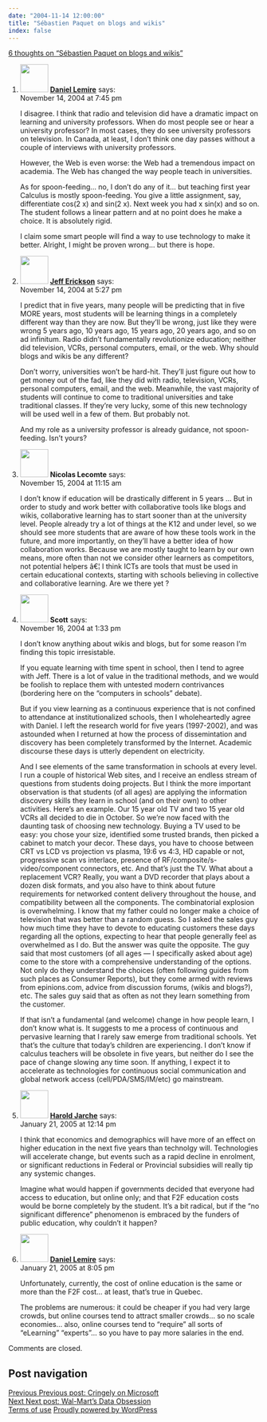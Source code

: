 ```yaml
---
date: "2004-11-14 12:00:00"
title: "Sébastien Paquet on blogs and wikis"
index: false
---
```


[6 thoughts on &ldquo;Sébastien Paquet on blogs and wikis&rdquo;](/lemire/blog/2004/11-14-sebastien-paquet-on-blogs-and-wikis)

<ol class="comment-list">
<li id="comment-393" class="comment even thread-even depth-1">
<div class="comment-author vcard">
<img alt src="https://secure.gravatar.com/avatar/?s=56&#038;d=mm&#038;r=g" srcset="https://secure.gravatar.com/avatar/?s=112&#038;d=mm&#038;r=g 2x" class="avatar avatar-56 photo avatar-default" height="56" width="56" decoding="async" /> <b class="fn"><a href="https://lemire.me/blog/" class="url" rel="ugc">Daniel Lemire</a></b> <span class="says">says:</span> </div>
<div class="comment-metadata"><time datetime="2004-11-14T19:45:12+00:00">November 14, 2004 at 7:45 pm</time></a> </div>
<div class="comment-content">
<p>I disagree. I think that radio and television did have a dramatic impact on learning and university professors. When do most people see or hear a university professor? In most cases, they do see university professors on television. In Canada, at least, I don&rsquo;t think one day passes without a couple of interviews with university professors. </p>
<p>However, the Web is even worse: the Web had a tremendous impact on academia. The Web has changed the way people teach in universities.</p>
<p>As for spoon-feeding&#8230; no, I don&rsquo;t do any of it&#8230; but teaching first year Calculus is mostly spoon-feeding. You give a little assignment, say, differentiate cos(2 x) and sin(2 x). Next week you had x sin(x) and so on. The student follows a linear pattern and at no point does he make a choice. It is absolutely rigid.</p>
<p>I claim some smart people will find a way to use technology to make it better. Alright, I might be proven wrong&#8230; but there is hope.</p>
</div>
</article>
</li>
<li id="comment-392" class="comment odd alt thread-odd thread-alt depth-1">
<div class="comment-author vcard">
<img alt src="https://secure.gravatar.com/avatar/91873c50f543ae3c2102607911f8a219?s=56&#038;d=mm&#038;r=g" srcset="https://secure.gravatar.com/avatar/91873c50f543ae3c2102607911f8a219?s=112&#038;d=mm&#038;r=g 2x" class="avatar avatar-56 photo" height="56" width="56" decoding="async" /> <b class="fn"><a href="http://3dpancakes.typepad.com" class="url" rel="ugc external nofollow">Jeff Erickson</a></b> <span class="says">says:</span> </div>
<div class="comment-metadata"><time datetime="2004-11-14T17:27:30+00:00">November 14, 2004 at 5:27 pm</time></a> </div>
<div class="comment-content">
<p>I predict that in five years, many people will be predicting that in five MORE years, most students will be learning things in a completely different way than they are now. But they&rsquo;ll be wrong, just like they were wrong 5 years ago, 10 years ago, 15 years ago, 20 years ago, and so on ad infinitum. Radio didn&rsquo;t fundamentally revolutionize education; neither did television, VCRs, personal computers, email, or the web. Why should blogs and wikis be any different?</p>
<p>Don&rsquo;t worry, universities won&rsquo;t be hard-hit. They&rsquo;ll just figure out how to get money out of the fad, like they did with radio, television, VCRs, personal computers, email, and the web. Meanwhile, the vast majority of students will continue to come to traditional universities and take traditional classes. If they&rsquo;re very lucky, some of this new technology will be used well in a few of them. But probably not.</p>
<p>And my role as a university professor is already guidance, not spoon-feeding. Isn&rsquo;t yours?</p>
</div>
</article>
</li>
<li id="comment-394" class="comment even thread-even depth-1">
<div class="comment-author vcard">
<img alt src="https://secure.gravatar.com/avatar/4433f05c5e8d3733ef08ce144fdc2827?s=56&#038;d=mm&#038;r=g" srcset="https://secure.gravatar.com/avatar/4433f05c5e8d3733ef08ce144fdc2827?s=112&#038;d=mm&#038;r=g 2x" class="avatar avatar-56 photo" height="56" width="56" loading="lazy" decoding="async" /> <b class="fn">Nicolas Lecomte</b> <span class="says">says:</span> </div>
<div class="comment-metadata"><time datetime="2004-11-15T11:15:33+00:00">November 15, 2004 at 11:15 am</time></a> </div>
<div class="comment-content">
<p>I don&rsquo;t know if education will be drastically different in 5 years &#8230; But in order to study and work better with collaborative tools like blogs and wikis, collaborative learning has to start sooner than at the university level. People already try a lot of things at the K12 and under level, so we should see more students that are aware of how these tools work in the future, and more importantly, on they&rsquo;ll have a better idea of how collaboration works. Because we are mostly taught to learn by our own means, more often than not we consider other learners as competitors, not potential helpers â€¦ I think ICTs are tools that must be used in certain educational contexts, starting with schools believing in collective and collaborative learning. Are we there yet ?</p>
</div>
</article>
</li>
<li id="comment-395" class="comment odd alt thread-odd thread-alt depth-1">
<div class="comment-author vcard">
<img alt src="https://secure.gravatar.com/avatar/f027bbba0fec2ba9126385681361406c?s=56&#038;d=mm&#038;r=g" srcset="https://secure.gravatar.com/avatar/f027bbba0fec2ba9126385681361406c?s=112&#038;d=mm&#038;r=g 2x" class="avatar avatar-56 photo" height="56" width="56" loading="lazy" decoding="async" /> <b class="fn">Scott</b> <span class="says">says:</span> </div>
<div class="comment-metadata"><time datetime="2004-11-16T13:33:08+00:00">November 16, 2004 at 1:33 pm</time></a> </div>
<div class="comment-content">
<p>I don&rsquo;t know anything about wikis and blogs, but for some reason I&rsquo;m finding this topic irresistable.</p>
<p>If you equate learning with time spent in school, then I tend to agree with Jeff. There is a lot of value in the traditional methods, and we would be foolish to replace them with untested modern contrivances (bordering here on the &ldquo;computers in schools&rdquo; debate).</p>
<p>But if you view learning as a continuous experience that is not confined to attendance at institutionalized schools, then I wholeheartedly agree with Daniel. I left the research world for five years (1997-2002), and was astounded when I returned at how the process of dissemintation and discovery has been completely transformed by the Internet. Academic discourse these days is utterly dependent on electricity.</p>
<p>And I see elements of the same transformation in schools at every level. I run a couple of historical Web sites, and I receive an endless stream of questions from students doing projects. But I think the more important observation is that students (of all ages) are applying the information discovery skills they learn in school (and on their own) to other activities. Here&rsquo;s an example. Our 15 year old TV and two 15 year old VCRs all decided to die in October. So we&rsquo;re now faced with the daunting task of choosing new technology. Buying a TV used to be easy: you chose your size, identified some trusted brands, then picked a cabinet to match your decor. These days, you have to choose between CRT vs LCD vs projection vs plasma, 19:6 vs 4:3, HD capable or not, progressive scan vs interlace, presence of RF/composite/s-video/component connectors, etc. And that&rsquo;s just the TV. What about a replacement VCR? Really, you want a DVD recorder that plays about a dozen disk formats, and you also have to think about future requirements for networked content delivery throughout the house, and compatibility between all the components. The combinatorial explosion is overwhelming. I know that my father could no longer make a choice of television that was better than a random guess. So I asked the sales guy how much time they have to devote to educating customers these days regarding all the options, expecting to hear that people generally feel as overwhelmed as I do. But the answer was quite the opposite. The guy said that most customers (of all ages &#8212; I specifically asked about age) come to the store with a comprehensive understanding of the options. Not only do they understand the choices (often following guides from such places as Consumer Reports), but they come armed with reviews from epinions.com, advice from discussion forums, (wikis and blogs?), etc. The sales guy said that as often as not they learn something from the customer.</p>
<p>If that isn&rsquo;t a fundamental (and welcome) change in how people learn, I don&rsquo;t know what is. It suggests to me a process of continuous and pervasive learning that I rarely saw emerge from traditional schools. Yet that&rsquo;s the culture that today&rsquo;s children are experiencing. I don&rsquo;t know if calculus teachers will be obsolete in five years, but neither do I see the pace of change slowing any time soon. If anything, I expect it to accelerate as technologies for continuous social communication and global network access (cell/PDA/SMS/IM/etc) go mainstream.</p>
</div>
</article>
</li>
<li id="comment-968" class="comment even thread-even depth-1">
<div class="comment-author vcard">
<img alt src="https://secure.gravatar.com/avatar/730267beb135f5c28860b280e631cb66?s=56&#038;d=mm&#038;r=g" srcset="https://secure.gravatar.com/avatar/730267beb135f5c28860b280e631cb66?s=112&#038;d=mm&#038;r=g 2x" class="avatar avatar-56 photo" height="56" width="56" loading="lazy" decoding="async" /> <b class="fn"><a href="http://jarche.com/" class="url" rel="ugc external nofollow">Harold Jarche</a></b> <span class="says">says:</span> </div>
<div class="comment-metadata"><time datetime="2005-01-21T12:14:29+00:00">January 21, 2005 at 12:14 pm</time></a> </div>
<div class="comment-content">
<p>I think that economics and demographics will have more of an effect on higher education in the next five years than technolgy will. Technologies will accelerate change, but events such as a rapid decline in enrolment, or significant reductions in Federal or Provincial subsidies will really tip any systemic changes. </p>
<p>Imagine what would happen if governments decided that everyone had access to education, but online only; and that F2F education costs would be borne completely by the student. It&rsquo;s a bit radical, but if the &ldquo;no significant difference&rdquo; phenomenon is embraced by the funders of public education, why couldn&rsquo;t it happen?</p>
</div>
</article>
</li>
<li id="comment-969" class="comment odd alt thread-odd thread-alt depth-1">
<div class="comment-author vcard">
<img alt src="https://secure.gravatar.com/avatar/?s=56&#038;d=mm&#038;r=g" srcset="https://secure.gravatar.com/avatar/?s=112&#038;d=mm&#038;r=g 2x" class="avatar avatar-56 photo avatar-default" height="56" width="56" loading="lazy" decoding="async" /> <b class="fn"><a href="https://lemire.me/blog/" class="url" rel="ugc">Daniel Lemire</a></b> <span class="says">says:</span> </div>
<div class="comment-metadata"><time datetime="2005-01-21T20:05:35+00:00">January 21, 2005 at 8:05 pm</time></a> </div>
<div class="comment-content">
<p>Unfortunately, currently, the cost of online education is the same or more than the F2F cost&#8230; at least, that&rsquo;s true in Quebec.</p>
<p>The problems are numerous: it could be cheaper if you had very large crowds, but online courses tend to attract smaller crowds&#8230; so no scale economies&#8230; also, online courses tend to &ldquo;require&rdquo; all sorts of &ldquo;eLearning&rdquo; &ldquo;experts&rdquo;&#8230; so you have to pay more salaries in the end.</p>
</div>
</article>
</li>
</ol>
<p class="no-comments">Comments are closed.</p>
</div>
<nav class="navigation post-navigation" aria-label="Posts">
<h2 class="screen-reader-text">Post navigation</h2>
<div class="nav-links"><div class="nav-previous"><a href="https://lemire.me/blog/2004/11/12/cringely-on-microsoft/" rel="prev"><span class="meta-nav" aria-hidden="true">Previous</span> <span class="screen-reader-text">Previous post:</span> <span class="post-title">Cringely on Microsoft</span></a></div><div class="nav-next"><a href="https://lemire.me/blog/2004/11/14/wal-marts-data-obsession/" rel="next"><span class="meta-nav" aria-hidden="true">Next</span> <span class="screen-reader-text">Next post:</span> <span class="post-title">Wal-Mart&rsquo;s Data Obsession</span></a></div></div>
</nav>
</main>
</div>
</div>
<footer id="colophon" class="site-footer">
<div class="site-info">
<a class="privacy-policy-link" href="https://lemire.me/blog/terms-of-use/" rel="privacy-policy">Terms of use</a><span role="separator" aria-hidden="true"></span> <a href="https://wordpress.org/" class="imprint">
Proudly powered by WordPress </a>
</div>
</div>
<script id="wp_power_stats-js-extra">
var PowerStatsParams = {"ajaxurl":"https:\/\/lemire.me\/blog\/wp-admin\/admin-ajax.php","ci":"YTo0OntzOjEyOiJjb250ZW50X3R5cGUiO3M6NDoicG9zdCI7czo4OiJjYXRlZ29yeSI7czoyOiI4NCI7czoxMDoiY29udGVudF9pZCI7aToxNTY7czo2OiJhdXRob3IiO3M6NjoibGVtaXJlIjt9.3e2c9c637e5d97ea3052f7faa0e407d8"};
</script>
<script src="https://lemire.me/blog/wp-content/plugins/wp-power-stats/wp-power-stats.js" id="wp_power_stats-js"></script>
<script src="https://lemire.me/blog/wp-content/plugins/custom-css-js-php/assets/js/wcjp-frontend.js?ver=6.4.1" id="wcjp-frontend.js-js"></script>
<script src="https://lemire.me/blog/wp-content/themes/twentyfifteen/js/skip-link-focus-fix.js?ver=20141028" id="twentyfifteen-skip-link-focus-fix-js"></script>
<script id="twentyfifteen-script-js-extra">
var screenReaderText = {"expand":"<span class=\"screen-reader-text\">expand child menu<\/span>","collapse":"<span class=\"screen-reader-text\">collapse child menu<\/span>"};
</script>
<script src="https://lemire.me/blog/wp-content/themes/twentyfifteen/js/functions.js?ver=20221101" id="twentyfifteen-script-js"></script>
</body>
</html>
